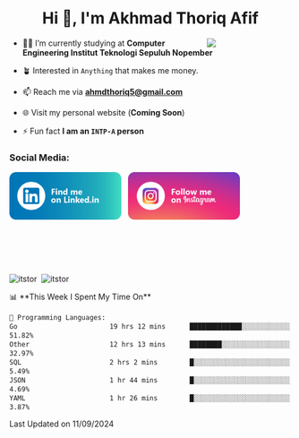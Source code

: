<h1 align="center">Hi 👋, I'm Akhmad Thoriq Afif</h1>

<img align="right" src="https://i.giphy.com/media/VbnUQpnihPSIgIXuZv/giphy.webp" style="width:30%;">

- 👨‍🎓 I’m currently studying at **Computer Engineering Institut Teknologi Sepuluh Nopember**

- 🪴 Interested in `Anything` that makes me money.

- 📫 Reach me via **ahmdthoriq5@gmail.com**

- 🌐 Visit my personal website (**Coming Soon**)

- ⚡ Fun fact **I am an `INTP-A` person**

<h3 align="left">Social Media:</h3>
<p align="left">
<a href="https://linkedin.com/in/akhmad-thoriq-afif" target="_blank"><img align="center" src="./images/linkedin.png" alt="akhmad-thoriq-afif" width="200" /></a>&nbsp;&nbsp;
<a href="https://instagram.com/ahmdthoriq_" target="_blank"><img align="center" src="./images/instagram.png" alt="ahmdthoriq_"width="200" /></a>
</p>
</br>
</br>
</br>
</br>
<p><img align="center" src="https://github-readme-stats.vercel.app/api?username=itstor&show_icons=true&locale=en&theme=nord" alt="itstor" height="170"/>&nbsp;&nbsp;<img align="center" src="https://github-readme-stats.vercel.app/api/top-langs?username=itstor&show_icons=true&locale=en&layout=compact&theme=nord" alt="itstor" height="170" /></p>
<!--START_SECTION:waka-->
📊 **This Week I Spent My Time On** 

```text
💬 Programming Languages: 
Go                       19 hrs 12 mins      █████████████░░░░░░░░░░░░   51.82% 
Other                    12 hrs 13 mins      ████████░░░░░░░░░░░░░░░░░   32.97% 
SQL                      2 hrs 2 mins        █░░░░░░░░░░░░░░░░░░░░░░░░   5.49% 
JSON                     1 hr 44 mins        █░░░░░░░░░░░░░░░░░░░░░░░░   4.69% 
YAML                     1 hr 26 mins        █░░░░░░░░░░░░░░░░░░░░░░░░   3.87%

```


 Last Updated on 11/09/2024
<!--END_SECTION:waka-->
